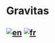# Gravitas

[![en](https://img.shields.io/badge/lang-en-red.svg)](https://github.com/dan-lara/Gravitas/blob/master/README.md)
[![fr](https://img.shields.io/badge/lang-fr-green.svg)](https://github.com/dan-lara/Gravitas/blob/master/README.fr.md)
---
